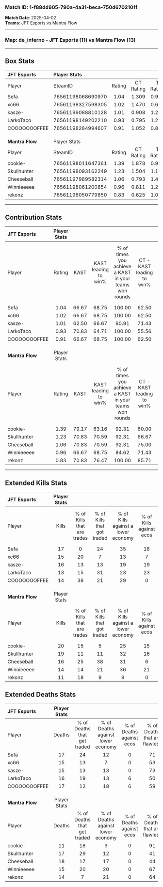 ### Match ID: 1-f88dd905-790a-4a31-beca-750d6702101f  
**Match Date**: 2025-04-02  
**Teams**: JFT Esports vs Mantra Flow  

---  

### **Map**: de_inferno - JFT Esports (11) vs Mantra Flow (13)  
---  

## Box Stats  

| **JFT Esports** | Player Stats      |        |           |          |       |      |       |         |        |      |     |
| :- | :- | :-: | :-: | :-: | :-: | :-: | :-: | :-: | :-: | :-: | :-: |
| Player          | SteamID           | Rating | CT Rating | T Rating | KAST  | ADR  | Kills | Assists | Deaths | K/D  | HS% |
| Sefa            | 76561198068690970 |  1.04  |   1.309   |  0.960   | 66.67 | 74.3 |  17   |    4    |   17   | 1.00 | 70  |
| xc66            | 76561198327598305 |  1.02  |   1.470   |  0.670   | 66.67 | 74.0 |  15   |    7    |   15   | 1.00 | 26  |
| kasze-          | 76561199088810128 |  1.01  |   0.908   |  1.208   | 62.50 | 75.0 |  16   |    3    |   15   | 1.07 | 62  |
| LarkoTaco       | 76561198149202210 |  0.93  |   0.795   |  1.227   | 70.83 | 67.4 |  13   |    6    |   16   | 0.81 | 38  |
| COOOOOOOFFEE    | 76561198284994607 |  0.91  |   1.052   |  0.848   | 66.67 | 65.6 |  14   |    5    |   17   | 0.82 | 71  |
|                 |                   |        |           |          |       |      |       |         |        |      |     |
|                 |                   |        |           |          |       |      |       |         |        |      |     |
|                 |                   |        |           |          |       |      |       |         |        |      |     |
| **Mantra Flow** | Player Stats      |        |           |          |       |      |       |         |        |      |     |
| Player          | SteamID           | Rating | CT Rating | T Rating | KAST  | ADR  | Kills | Assists | Deaths | K/D  | HS% |
| cookie-         | 76561198011647361 |  1.39  |   1.878   |  0.999   | 79.17 | 81.9 |  20   |    4    |   11   | 1.82 | 30  |
| Skullhunter     | 76561198093162249 |  1.23  |   1.504   |  1.184   | 70.83 | 96.6 |  19   |    9    |   17   | 1.12 | 47  |
| Cheeseball      | 76561197989582314 |  1.06  |   0.793   |  1.459   | 70.83 | 86.4 |  16   |    6    |   18   | 0.89 | 62  |
| Winnieeeee      | 76561198061200854 |  0.96  |   0.811   |  1.256   | 66.67 | 69.0 |  14   |    6    |   15   | 0.93 | 57  |
| rekonz          | 76561198050779850 |  0.83  |   0.625   |  1.090   | 70.83 | 47.0 |  11   |    5    |   14   | 0.79 | 81  |
---  

## Contribution Stats  

| **JFT Esports** | Player Stats |       |                      |                                                        |                           |                                                             |                          |                                                            |
| :- | :-: | :-: | :-: | :-: | :-: | :-: | :-: | :-: |
| Player          |    Rating    | KAST  | KAST leading to win% | % of times you achieve a KAST in your teams won rounds | CT - KAST leading to win% | CT - % of times you achieve a KAST in your teams won rounds | T - KAST leading to win% | T - % of times you achieve a KAST in your teams won rounds |
| Sefa            |     1.04     | 66.67 |        68.75         |                         100.00                         |           62.50           |                           100.00                            |          75.00           |                           100.00                           |
| xc66            |     1.02     | 66.67 |        68.75         |                         100.00                         |           62.50           |                           100.00                            |          75.00           |                           100.00                           |
| kasze-          |     1.01     | 62.50 |        66.67         |                         90.91                          |           71.43           |                           100.00                            |          62.50           |                           83.33                            |
| LarkoTaco       |     0.93     | 70.83 |        64.71         |                         100.00                         |           55.56           |                           100.00                            |          75.00           |                           100.00                           |
| COOOOOOOFFEE    |     0.91     | 66.67 |        68.75         |                         100.00                         |           62.50           |                           100.00                            |          75.00           |                           100.00                           |
|                 |              |       |                      |                                                        |                           |                                                             |                          |                                                            |
|                 |              |       |                      |                                                        |                           |                                                             |                          |                                                            |
|                 |              |       |                      |                                                        |                           |                                                             |                          |                                                            |
| **Mantra Flow** | Player Stats |       |                      |                                                        |                           |                                                             |                          |                                                            |
| Player          |    Rating    | KAST  | KAST leading to win% | % of times you achieve a KAST in your teams won rounds | CT - KAST leading to win% | CT - % of times you achieve a KAST in your teams won rounds | T - KAST leading to win% | T - % of times you achieve a KAST in your teams won rounds |
| cookie-         |     1.39     | 79.17 |        63.16         |                         92.31                          |           60.00           |                           100.00                            |          66.67           |                           85.71                            |
| Skullhunter     |     1.23     | 70.83 |        70.59         |                         92.31                          |           66.67           |                           100.00                            |          75.00           |                           85.71                            |
| Cheeseball      |     1.06     | 70.83 |        70.59         |                         92.31                          |           75.00           |                           100.00                            |          66.67           |                           85.71                            |
| Winnieeeee      |     0.96     | 66.67 |        68.75         |                         84.62                          |           71.43           |                            83.33                            |          66.67           |                           85.71                            |
| rekonz          |     0.83     | 70.83 |        76.47         |                         100.00                         |           85.71           |                           100.00                            |          70.00           |                           100.00                           |
---  

## Extended Kills Stats  

| **JFT Esports** | Player Stats |                            |                            |                                    |                         |                              |                                 |                                       |                    |           |
| :- | :-: | :-: | :-: | :-: | :-: | :-: | :-: | :-: | :-: | :-: |
| Player          |    Kills     | % of Kills that are trades | % of Kills that got traded | % of Kills against a lower economy | % of Kills against ecos | % of Kills that are flawless | % of Kills that are close duels | % of Kills that are assisted by flash | Pistol Round Kills | AWP Kills |
| Sefa            |      17      |             0              |             24             |                 35                 |           18            |              59              |               12                |                  12                   |         3          |     0     |
| xc66            |      15      |             20             |             7              |                 13                 |            7            |              80              |                0                |                   0                   |         4          |     0     |
| kasze-          |      16      |             13             |             13             |                 19                 |           19            |              56              |                0                |                   0                   |         2          |     5     |
| LarkoTaco       |      13      |             15             |             31             |                 23                 |           23            |              46              |               23                |                   0                   |         1          |     0     |
| COOOOOOOFFEE    |      14      |             36             |             21             |                 29                 |            0            |              50              |                7                |                   0                   |         0          |     0     |
|                 |              |                            |                            |                                    |                         |                              |                                 |                                       |                    |           |
|                 |              |                            |                            |                                    |                         |                              |                                 |                                       |                    |           |
|                 |              |                            |                            |                                    |                         |                              |                                 |                                       |                    |           |
| **Mantra Flow** | Player Stats |                            |                            |                                    |                         |                              |                                 |                                       |                    |           |
| Player          |    Kills     | % of Kills that are trades | % of Kills that got traded | % of Kills against a lower economy | % of Kills against ecos | % of Kills that are flawless | % of Kills that are close duels | % of Kills that are assisted by flash | Pistol Round Kills | AWP Kills |
| cookie-         |      20      |             15             |             5              |                 25                 |           15            |              55              |                0                |                  15                   |         0          |    14     |
| Skullhunter     |      19      |             11             |             11             |                 32                 |           16            |              58              |               16                |                  11                   |         0          |     0     |
| Cheeseball      |      16      |             25             |             38             |                 31                 |            6            |              50              |               13                |                  13                   |         2          |     0     |
| Winnieeeee      |      14      |             14             |             21             |                 36                 |           21            |              79              |                7                |                   7                   |         0          |     0     |
| rekonz          |      11      |             18             |             9              |                 9                  |            0            |              73              |                0                |                   0                   |         0          |     0     |
## Extended Deaths Stats  

| **JFT Esports** | Player Stats |                             |                                   |                          |                               |                            |                           |               |
| :- | :-: | :-: | :-: | :-: | :-: | :-: | :-: | :-: |
| Player          |    Deaths    | % of Deaths that get traded | % of Deaths against lower economy | % of Deaths against ecos | % of Deaths that are flawless | % of Deaths that are close | % of Deaths while blinded | Deaths to AWP |
| Sefa            |      17      |             24              |                12                 |            0             |              71               |             0              |             0             |       3       |
| xc66            |      15      |             13              |                 7                 |            0             |              53               |             20             |            20             |       1       |
| kasze-          |      15      |             13              |                13                 |            0             |              73               |             7              |            13             |       3       |
| LarkoTaco       |      16      |             19              |                13                 |            6             |              50               |             13             |             0             |       3       |
| COOOOOOOFFEE    |      17      |             12              |                18                 |            6             |              59               |             0              |            18             |       4       |
|                 |              |                             |                                   |                          |                               |                            |                           |               |
|                 |              |                             |                                   |                          |                               |                            |                           |               |
|                 |              |                             |                                   |                          |                               |                            |                           |               |
| **Mantra Flow** | Player Stats |                             |                                   |                          |                               |                            |                           |               |
| Player          |    Deaths    | % of Deaths that get traded | % of Deaths against lower economy | % of Deaths against ecos | % of Deaths that are flawless | % of Deaths that are close | % of Deaths while blinded | Deaths to AWP |
| cookie-         |      11      |             18              |                 9                 |            0             |              91               |             9              |             9             |       0       |
| Skullhunter     |      17      |             29              |                12                 |            0             |              41               |             12             |             6             |       1       |
| Cheeseball      |      18      |             17              |                17                 |            0             |              44               |             11             |             0             |       1       |
| Winnieeeee      |      15      |             20              |                20                 |            0             |              67               |             7              |             0             |       3       |
| rekonz          |      14      |              7              |                21                 |            0             |              64               |             0              |             0             |       0       |
